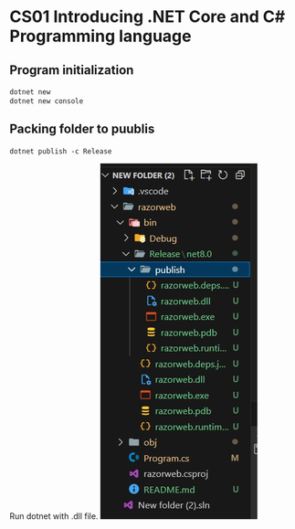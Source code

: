 # CS01 Introducing .NET Core and C# Programming language
## Program initialization
```
dotnet new
dotnet new console
```
## Packing folder to puublis
```
dotnet publish -c Release
```
Run dotnet with .dll file.
![publish](./assets/Screenshot%202024-09-19%20100633.jpg)